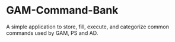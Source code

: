 # GAM-Command-Bank
A simple application to store, fill, execute, and categorize common commands used by GAM, PS and AD.
